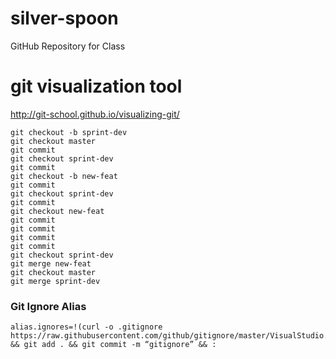 # silver-spoon
GitHub Repository for Class


# git visualization tool

http://git-school.github.io/visualizing-git/
```
git checkout -b sprint-dev
git checkout master
git commit
git checkout sprint-dev
git commit
git checkout -b new-feat
git commit
git checkout sprint-dev
git commit
git checkout new-feat
git commit
git commit
git commit
git commit
git checkout sprint-dev
git merge new-feat
git checkout master
git merge sprint-dev
```

### Git Ignore Alias

```
alias.ignores=!(curl -o .gitignore https://raw.githubusercontent.com/github/gitignore/master/VisualStudio.gitignore) && git add . && git commit -m “gitignore” && :
```

